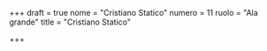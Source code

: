 +++
draft = true
nome = "Cristiano Statico"
numero = 11
ruolo = "Ala grande"
title = "Cristiano Statico"

+++
